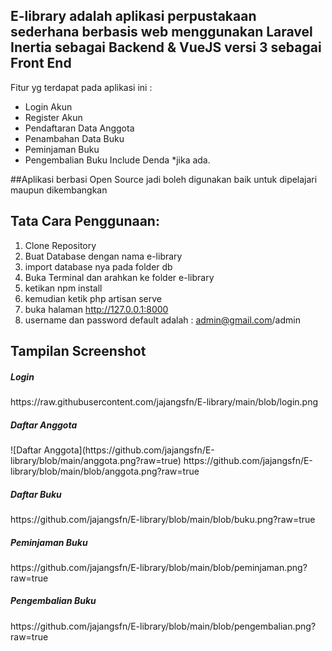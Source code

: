 ## E-library adalah aplikasi perpustakaan sederhana berbasis web menggunakan Laravel Inertia sebagai Backend & VueJS versi 3 sebagai Front End
<p>Fitur yg terdapat pada aplikasi ini :</p>
<ul> 
	<li>Login Akun</li>
<li>Register Akun</li>
<li>Pendaftaran Data Anggota</li>
<li>Penambahan Data Buku</li>
<li>Peminjaman Buku</li>
<li>Pengembalian Buku Include Denda *jika ada.</li>
</ul>
##Aplikasi berbasi Open Source jadi boleh digunakan baik untuk dipelajari maupun dikembangkan 


## Tata Cara Penggunaan:
1. Clone Repository
2. Buat Database dengan nama e-library
3. import database nya pada folder db
4. Buka Terminal dan arahkan ke folder e-library
5. ketikan npm install
6. kemudian ketik php artisan serve
7. buka halaman http://127.0.0.1:8000
8. username dan password default adalah : admin@gmail.com/admin


## Tampilan Screenshot</h4>
<h5>Login</h5>
https://raw.githubusercontent.com/jajangsfn/E-library/main/blob/login.png
<h5>Daftar Anggota</h5>
![Daftar Anggota](https://github.com/jajangsfn/E-library/blob/main/anggota.png?raw=true)
https://github.com/jajangsfn/E-library/blob/main/blob/anggota.png?raw=true
<h5>Daftar Buku</h5>
https://github.com/jajangsfn/E-library/blob/main/blob/buku.png?raw=true
<h5>Peminjaman Buku</h5>
https://github.com/jajangsfn/E-library/blob/main/blob/peminjaman.png?raw=true
<h5>Pengembalian Buku</h5>
https://github.com/jajangsfn/E-library/blob/main/blob/pengembalian.png?raw=true
